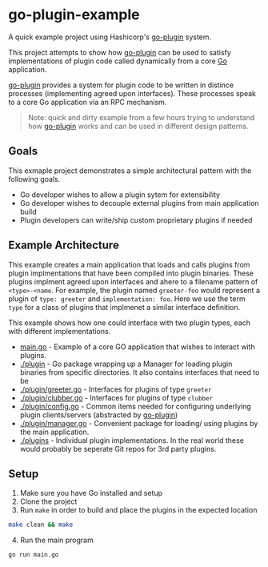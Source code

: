 # go-plugin-example

A quick example project using Hashicorp's 
[go-plugin](https://github.com/hashicorp/go-plugin) system.

This project attempts to show how 
[go-plugin](https://github.com/hashicorp/go-plugin) can be used to satisfy 
implementations of plugin code called dynamically from a core 
[Go](https://golang.org/) application.

[go-plugin](https://github.com/hashicorp/go-plugin) provides a system for plugin
code to be written in distince processes (implementing agreed upon interfaces).
These processes speak to a core Go application via an RPC mechanism.

> Note: quick and dirty example from a few hours trying to understand how
[go-plugin](https://github.com/hashicorp/go-plugin) works and can be used in 
different design patterns.

## Goals

This exmaple project demonstrates a simple architectural pattern with the
following goals.

* Go developer wishes to allow a plugin sytem for extensibility
* Go developer wishes to decouple external plugins from main application build
* Plugin developers can write/ship custom proprietary plugins if needed 

## Example Architecture

This example creates a main application that loads and calls plugins from 
plugin implmentations that have been compiled into plugin binaries.  These
plugins implment agreed upon interfaces and ahere to a filename pattern of
`<type>-<name`.  For example, the plugin named `greeter-foo` would represent 
a plugin of `type: greeter` and `implementation: foo`.  Here we use the term 
`type` for a class of plugins that implmenet a similar interface definition.

This example shows how one could interface with two plugin types, each with 
different implementations.

* [main.go](./main.go) - Example of a core GO application that wishes to
interact with plugins.
* [./plugin](./plugin) - Go package wrapping up a Manager for loading plugin 
binaries from specific directories.  It also contains interfaces that need to 
be 
* [./plugin/greeter.go](./plugin/greeter.go) - Interfaces for plugins of type 
`greeter`
* [./plugin/clubber.go](./plugin/greeter.go) - Interfaces for plugins of type
`clubber`
* [./plugin/config.go](./plugin/config.go) - Common items needed for configuring
underlying plugin clients/servers 
(abstracted by [go-plugin](https://github.com/hashicorp/go-plugin))
* [./plugin/manager.go](./plugin/manager.go) - Convenient package for loading/
using plugins by the main application.
* [./plugins](./plugins) - Individual plugin implementations.  In the real world
these would probably be seperate Git repos for 3rd party plugins.

## Setup

1. Make sure you have Go installed and setup
2. Clone the project 
3. Run `make` in order to build and place the plugins in the expected location
```bash
make clean && make
```
4. Run the main program
```bash
go run main.go
```